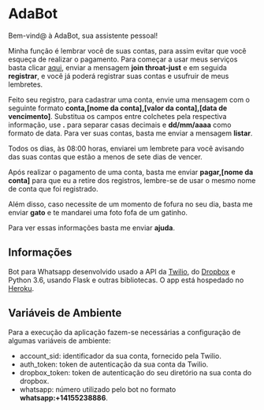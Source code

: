 # AdaBot

Bem-vind@ à AdaBot, sua assistente pessoal!

Minha função é lembrar você de suas contas, para assim evitar que você esqueça de realizar o pagamento. Para começar a usar meus serviços basta clicar [aqui](https://wa.me/14155238886), enviar a mensagem **join throat-just** e em seguida **registrar**, e você já poderá registrar suas contas e usufruir de meus lembretes.

Feito seu registro, para cadastrar uma conta, envie uma mensagem com o seguinte formato **conta,[nome da conta],[valor da conta],[data de vencimento]**. Substitua os campos entre colchetes pela respectiva informação, use **.** para separar casas decimais e **dd/mm/aaaa** como formato de data.
Para ver suas contas, basta me enviar a mensagem **listar**.

Todos os dias, às 08:00 horas, enviarei um lembrete para você avisando das suas contas que estão a menos de sete dias de vencer.

Após realizar o pagamento de uma conta, basta me enviar **pagar,[nome da conta]** para que eu a retire dos registros, lembre-se de usar o mesmo nome de conta que foi registrado.

Além disso, caso necessite de um momento de fofura no seu dia, basta me enviar **gato** e te mandarei uma foto fofa de um gatinho.

Para ver essas informações basta me enviar **ajuda**.

## Informações

Bot para Whatsapp desenvolvido usado a API da [Twilio](https://www.twilio.com), do [Dropbox](https://www.dropbox.com/developers/documentation/http/overview) e Python 3.6, usando Flask e outras bibliotecas. O app está hospedado no [Heroku](https://www.heroku.com).

## Variáveis de Ambiente

Para a execução da aplicação fazem-se necessárias a configuração de algumas variáveis de ambiente:

- account_sid: identificador da sua conta, fornecido pela Twilio.
- auth_token: token de autenticação da sua conta da Twilio.
- dropbox_token: token de autenticação do seu diretório na sua conta do dropbox.
- whatsapp: número utilizado pelo bot no formato **whatsapp:+14155238886**.
